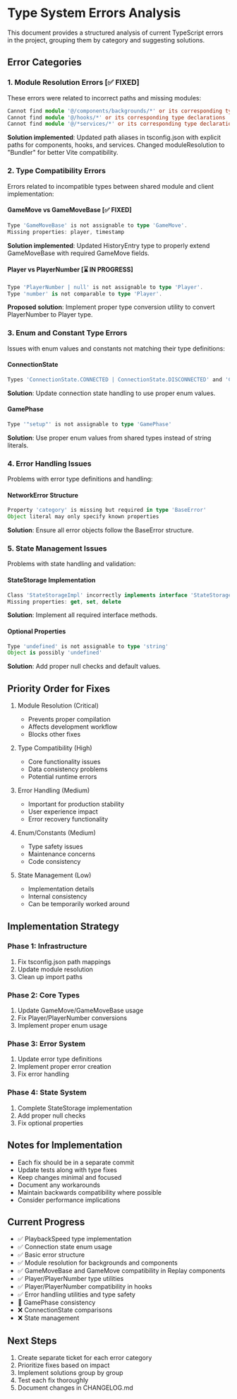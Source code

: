 # Type System Errors Analysis

This document provides a structured analysis of current TypeScript errors in the project, grouping them by category and suggesting solutions.

## Error Categories

### 1. Module Resolution Errors [✅ FIXED]
These errors were related to incorrect paths and missing modules:
```typescript
Cannot find module '@/components/backgrounds/*' or its corresponding type declarations
Cannot find module '@/hooks/*' or its corresponding type declarations
Cannot find module '@/*services/*' or its corresponding type declarations
```
**Solution implemented**: Updated path aliases in tsconfig.json with explicit paths for components, hooks, and services. Changed moduleResolution to "Bundler" for better Vite compatibility.

### 2. Type Compatibility Errors
Errors related to incompatible types between shared module and client implementation:

#### GameMove vs GameMoveBase [✅ FIXED]
```typescript
Type 'GameMoveBase' is not assignable to type 'GameMove'.
Missing properties: player, timestamp
```
**Solution implemented**: Updated HistoryEntry type to properly extend GameMoveBase with required GameMove fields.

#### Player vs PlayerNumber [⌛ IN PROGRESS]
```typescript
Type 'PlayerNumber | null' is not assignable to type 'Player'.
Type 'number' is not comparable to type 'Player'.
```
**Proposed solution**: Implement proper type conversion utility to convert PlayerNumber to Player type.

### 3. Enum and Constant Type Errors
Issues with enum values and constants not matching their type definitions:

#### ConnectionState
```typescript
Types 'ConnectionState.CONNECTED | ConnectionState.DISCONNECTED' and 'ConnectionState.CONNECTING' have no overlap
```
**Solution**: Update connection state handling to use proper enum values.

#### GamePhase
```typescript
Type '"setup"' is not assignable to type 'GamePhase'
```
**Solution**: Use proper enum values from shared types instead of string literals.

### 4. Error Handling Issues
Problems with error type definitions and handling:

#### NetworkError Structure
```typescript
Property 'category' is missing but required in type 'BaseError'
Object literal may only specify known properties
```
**Solution**: Ensure all error objects follow the BaseError structure.

### 5. State Management Issues
Problems with state handling and validation:

#### StateStorage Implementation
```typescript
Class 'StateStorageImpl' incorrectly implements interface 'StateStorage'
Missing properties: get, set, delete
```
**Solution**: Implement all required interface methods.

#### Optional Properties
```typescript
Type 'undefined' is not assignable to type 'string'
Object is possibly 'undefined'
```
**Solution**: Add proper null checks and default values.

## Priority Order for Fixes

1. Module Resolution (Critical)
   - Prevents proper compilation
   - Affects development workflow
   - Blocks other fixes

2. Type Compatibility (High)
   - Core functionality issues
   - Data consistency problems
   - Potential runtime errors

3. Error Handling (Medium)
   - Important for production stability
   - User experience impact
   - Error recovery functionality

4. Enum/Constants (Medium)
   - Type safety issues
   - Maintenance concerns
   - Code consistency

5. State Management (Low)
   - Implementation details
   - Internal consistency
   - Can be temporarily worked around

## Implementation Strategy

### Phase 1: Infrastructure
1. Fix tsconfig.json path mappings
2. Update module resolution
3. Clean up import paths

### Phase 2: Core Types
1. Update GameMove/GameMoveBase usage
2. Fix Player/PlayerNumber conversions
3. Implement proper enum usage

### Phase 3: Error System
1. Update error type definitions
2. Implement proper error creation
3. Fix error handling

### Phase 4: State System
1. Complete StateStorage implementation
2. Add proper null checks
3. Fix optional properties

## Notes for Implementation

- Each fix should be in a separate commit
- Update tests along with type fixes
- Keep changes minimal and focused
- Document any workarounds
- Maintain backwards compatibility where possible
- Consider performance implications

## Current Progress

- ✅ PlaybackSpeed type implementation
- ✅ Connection state enum usage
- ✅ Basic error structure
- ✅ Module resolution for backgrounds and components
- ✅ GameMoveBase and GameMove compatibility in Replay components
- ✅ Player/PlayerNumber type utilities
- ✅ Player/PlayerNumber compatibility in hooks
- ✅ Error handling utilities and type safety
- 🔄 GamePhase consistency
- ❌ ConnectionState comparisons
- ❌ State management

## Next Steps

1. Create separate ticket for each error category
2. Prioritize fixes based on impact
3. Implement solutions group by group
4. Test each fix thoroughly
5. Document changes in CHANGELOG.md